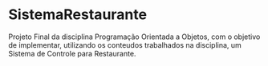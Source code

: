 # SistemaRestaurante
Projeto Final da disciplina Programação Orientada a Objetos, com o objetivo de implementar, utilizando os conteudos trabalhados na disciplina, um Sistema de Controle para Restaurante.
